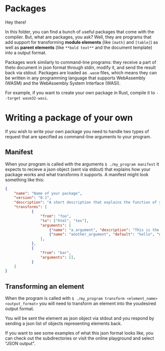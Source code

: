 # Packages

Hey there!

In this folder, you can find a bunch of useful packages that come with the compiler. But, what are packages, you ask? Well, they are programs that add support for transforming **module elements** (like `[math]` and `[table]`) as well as **parent elements** (like `**bold text**` and the document template) into a output format.

Packages work similarly to command-line programs: they receive a part of theto document in json format through stdin, modify it, and send the result back via stdout. Packages are loaded as `.wasm` files, which means they can be written in any programming language that supports WebAssembly (WASM) and the WebAssembly System Interface (WASI).

For example, if you want to create your own package in Rust, compile it to `--target wasm32-wasi`.


# Writing a package of your own
If you wish to write your own package you need to handle two types of request that are specified as command-line arguments to your program.

## Manifest
When your program is called with the arguments `$ ./my_program manifest` it expects to recieve a json object (sent via stdout) that explains how your package works and what transforms it supports. A manifest might look something like this:
```json
{
    "name": "Name of your package",
    "version": "0.1",
    "description": "A short description that explains the function of your package",
    "transforms": [
            {
                "from": "foo",
                "to": ["html", "tex"],
                "arguments": [
                    {"name": "a_argument", "description": "This is the description for the argument 'a_argument'"},
                    {"name": "another_argument", "default": "hello", "description": "..."}
                ],
            },
            {
                "from": "bar",
                "arguments": [],
            }
    ]
}
```

## Transforming an element
When the program is called with `$ ./my_program transform <element_name> <output_format>` you will need to transform an element into the youdesired output format.

You will be sent the element as json object via stdout and you respond by sending a json list of objects representing elements back.

If you want to see some examples of what this json format looks like, you can check out the subdirectories or visit the online playground and select "JSON output".